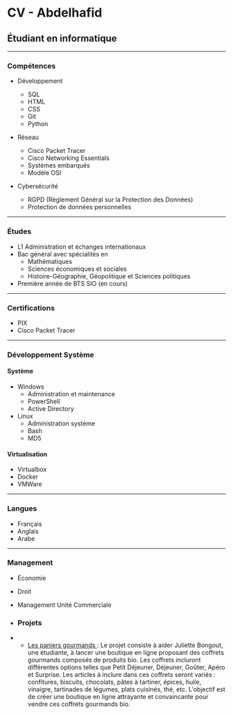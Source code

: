 # CV - Abdelhafid
## Étudiant en informatique

---

### Compétences

- Développement
  - SQL
  - HTML
  - CSS
  - Git
  - Python

- Réseau
  - Cisco Packet Tracer
  - Cisco Networking Essentials
  - Systèmes embarqués
  - Modèle OSI

- Cybersécurité
  - RGPD (Règlement Général sur la Protection des Données)
  - Protection de données personnelles

---

### Études

- L1 Administration et échanges internationaux
- Bac général avec spécialités en
  - Mathématiques
  - Sciences économiques et sociales
  - Histoire-Géographie, Géopolitique et Sciences politiques
- Première année de BTS SIO (en cours)

---

### Certifications

- PIX
- Cisco Packet Tracer

---

### Développement Système

#### Système

- Windows
  - Administration et maintenance
  - PowerShell
  - Active Directory
- Linux
  - Administration système
  - Bash
  - MD5

#### Virtualisation

- Virtualbox
- Docker
- VMWare

---

### Langues

- Français
- Anglais
- Arabe

---

### Management

- Économie
- Droit
- Management Unité Commerciale

- ### Projets

- - [Les paniers gourmands ](https://multi-taches.github.io/SIO1_GRP1_LPG/a_LPG1/) : 
Le projet consiste à aider Juliette Bongout, une étudiante, à lancer une boutique en ligne proposant des coffrets gourmands composés de produits bio. Les coffrets incluront différentes options telles que Petit Déjeuner, Déjeuner, Goûter, Apéro et Surprise. Les articles à inclure dans ces coffrets seront variés : confitures, biscuits, chocolats, pâtes à tartiner, épices, huile, vinaigre, tartinades de légumes, plats cuisinés, thé, etc. L'objectif est de créer une boutique en ligne attrayante et convaincante pour vendre ces coffrets gourmands bio.
